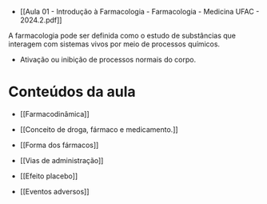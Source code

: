 - [[Aula 01 - Introdução à Farmacologia -  Farmacologia - Medicina UFAC - 2024.2.pdf]]

A farmacologia pode ser definida como o estudo de substâncias que interagem com sistemas vivos por meio de processos químicos.
- Ativação ou inibição de processos normais do corpo.

# Conteúdos da aula
- [[Farmacodinâmica]]

- [[Conceito de droga, fármaco e medicamento.]]
- [[Forma dos fármacos]]
- [[Vias de administração]]
- [[Efeito placebo]]
- [[Eventos adversos]]
